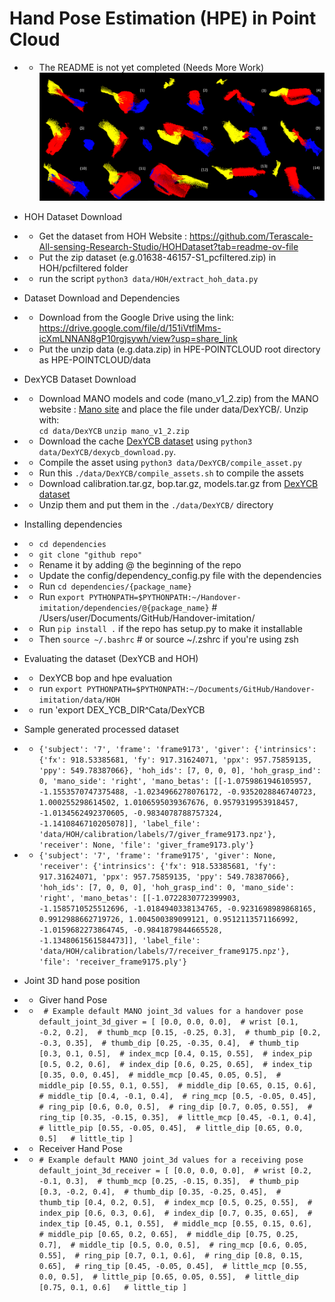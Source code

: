 # Hand Pose Estimation (HPE) in Point Cloud
- - The README is not yet completed (Needs More Work)
![Hand Pose Estimation](assets/Subjects_images.png)

- HOH Dataset Download
- - Get the dataset from HOH Website : https://github.com/Terascale-All-sensing-Research-Studio/HOHDataset?tab=readme-ov-file
- - Put the zip dataset (e.g.01638-46157-S1_pcfiltered.zip) in HOH/pcfiltered folder
- - run the script `python3 data/HOH/extract_hoh_data.py`

- Dataset Download and Dependencies
- - Download from the Google Drive using the link: https://drive.google.com/file/d/151iVtflMms-icXmLNNAN8gP10rgjsywh/view?usp=share_link
- - Put the unzip data (e.g.data.zip) in HPE-POINTCLOUD root directory as HPE-POINTCLOUD/data

- DexYCB Dataset Download
- - Download MANO models and code (mano_v1_2.zip) from the MANO website : [Mano site](https://mano.is.tue.mpg.de/) and place the file under data/DexYCB/. Unzip with:  
    `cd data/DexYCB`
    `unzip mano_v1_2.zip`
- - Download the cache [DexYCB dataset](https://dex-ycb.github.io) using `python3 data/DexYCB/dexycb_download.py`.
- - Compile the asset using `python3 data/DexYCB/compile_asset.py`
- - Run this `./data/DexYCB/compile_assets.sh` to compile the assets
- - Download calibration.tar.gz, bop.tar.gz, models.tar.gz from [DexYCB dataset](https://dex-ycb.github.io)
- - Unzip them and put them in the  `./data/DexYCB/` directory 

- Installing dependencies
- - `cd dependencies`
- - `git clone "github repo"`
- - Rename it by adding @ the beginning of the repo
- - Update the config/dependency_config.py file with the dependencies
- - Run `cd dependencies/{package_name}`
- - Run `export PYTHONPATH=$PYTHONPATH:~/Handover-imitation/dependencies/@{package_name}` # /Users/user/Documents/GitHub/Handover-imitation/
- - Run `pip install .` if the repo has setup.py to make it installable
- - Then `source ~/.bashrc`  # or source ~/.zshrc if you're using zsh

- Evaluating the dataset (DexYCB and HOH)
- - DexYCB bop and hpe evaluation
- - run `export PYTHONPATH=$PYTHONPATH:~/Documents/GitHub/Handover-imitation/data/HOH`
- - run 'export DEX_YCB_DIR^Cata/DexYCB


- Sample generated processed dataset
- - `{'subject': '7', 'frame': 'frame9173', 'giver': {'intrinsics': {'fx': 918.53385681, 'fy': 917.31624071, 'ppx': 957.75859135, 'ppy': 549.78387066}, 'hoh_ids': [7, 0, 0, 0], 'hoh_grasp_ind': 0, 'mano_side': 'right', 'mano_betas': [[-1.0759861946105957, -1.1553570747375488, -1.0234966278076172, -0.9352028846740723, 1.000255298614502, 1.0106595039367676, 0.9579319953918457, -1.0134562492370605, -0.9834078788757324, -1.1410846710205078]], 'label_file': 'data/HOH/calibration/labels/7/giver_frame9173.npz'}, 'receiver': None, 'file': 'giver_frame9173.ply'}`

- - `{'subject': '7', 'frame': 'frame9175', 'giver': None, 'receiver': {'intrinsics': {'fx': 918.53385681, 'fy': 917.31624071, 'ppx': 957.75859135, 'ppy': 549.78387066}, 'hoh_ids': [7, 0, 0, 0], 'hoh_grasp_ind': 0, 'mano_side': 'right', 'mano_betas': [[-1.0722830772399903, -1.1585710525512696, -1.0184940338134765, -0.9231698989868165, 0.9912988662719726, 1.004500389099121, 0.9512113571166992, -1.0159682273864745, -0.9841879844665528, -1.1348061561584473]], 'label_file': 'data/HOH/calibration/labels/7/receiver_frame9175.npz'}, 'file': 'receiver_frame9175.ply'}`


- Joint 3D hand pose position
- - Giver hand Pose
- - `` # Example default MANO joint_3d values for a handover pose default_joint_3d_giver = [
            [0.0, 0.0, 0.0],  # wrist
            [0.1, -0.2, 0.2],  # thumb_mcp
            [0.15, -0.25, 0.3],  # thumb_pip
            [0.2, -0.3, 0.35],  # thumb_dip
            [0.25, -0.35, 0.4],  # thumb_tip
            [0.3, 0.1, 0.5],  # index_mcp
            [0.4, 0.15, 0.55],  # index_pip
            [0.5, 0.2, 0.6],  # index_dip
            [0.6, 0.25, 0.65],  # index_tip
            [0.35, 0.0, 0.45],  # middle_mcp
            [0.45, 0.05, 0.5],  # middle_pip
            [0.55, 0.1, 0.55],  # middle_dip
            [0.65, 0.15, 0.6],  # middle_tip
            [0.4, -0.1, 0.4],  # ring_mcp
            [0.5, -0.05, 0.45],  # ring_pip
            [0.6, 0.0, 0.5],  # ring_dip
            [0.7, 0.05, 0.55],  # ring_tip
            [0.35, -0.15, 0.35],  # little_mcp
            [0.45, -0.1, 0.4],  # little_pip
            [0.55, -0.05, 0.45],  # little_dip
            [0.65, 0.0, 0.5]   # little_tip
        ]``
- - Receiver Hand Pose
- - `` # Example default MANO joint_3d values for a receiving pose
default_joint_3d_receiver = [
    [0.0, 0.0, 0.0],  # wrist
    [0.2, -0.1, 0.3],  # thumb_mcp
    [0.25, -0.15, 0.35],  # thumb_pip
    [0.3, -0.2, 0.4],  # thumb_dip
    [0.35, -0.25, 0.45],  # thumb_tip
    [0.4, 0.2, 0.5],  # index_mcp
    [0.5, 0.25, 0.55],  # index_pip
    [0.6, 0.3, 0.6],  # index_dip
    [0.7, 0.35, 0.65],  # index_tip
    [0.45, 0.1, 0.55],  # middle_mcp
    [0.55, 0.15, 0.6],  # middle_pip
    [0.65, 0.2, 0.65],  # middle_dip
    [0.75, 0.25, 0.7],  # middle_tip
    [0.5, 0.0, 0.5],  # ring_mcp
    [0.6, 0.05, 0.55],  # ring_pip
    [0.7, 0.1, 0.6],  # ring_dip
    [0.8, 0.15, 0.65],  # ring_tip
    [0.45, -0.05, 0.45],  # little_mcp
    [0.55, 0.0, 0.5],  # little_pip
    [0.65, 0.05, 0.55],  # little_dip
    [0.75, 0.1, 0.6]   # little_tip
] ``